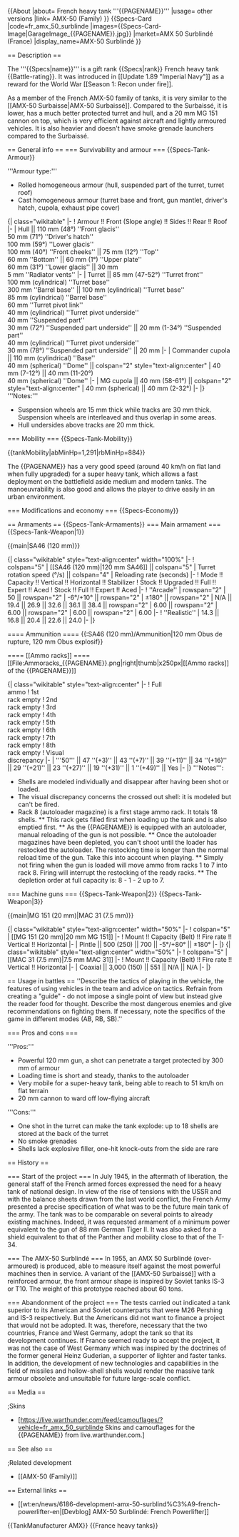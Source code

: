 {{About
|about= French heavy tank '''{{PAGENAME}}'''
|usage= other versions
|link= AMX-50 (Family)
}}
{{Specs-Card
|code=fr_amx_50_surblinde
|images={{Specs-Card-Image|GarageImage_{{PAGENAME}}.jpg}}
|market=AMX 50 Surblindé (France)
|display_name=AMX-50 Surblindé
}}

== Description ==
<!-- ''In the description, the first part should be about the history of the creation and combat usage of the vehicle, as well as its key features. In the second part, tell the reader about the ground vehicle in the game. Insert a screenshot of the vehicle, so that if the novice player does not remember the vehicle by name, he will immediately understand what kind of vehicle the article is talking about.'' -->
The '''{{Specs|name}}''' is a gift rank {{Specs|rank}} French heavy tank {{Battle-rating}}. It was introduced in [[Update 1.89 "Imperial Navy"]] as a reward for the World War [[Season 1: Recon under fire]].

As a member of the French AMX-50 family of tanks, it is very similar to the [[AMX-50 Surbaisse|AMX-50 Surbaissé]]. Compared to the Surbaissé, it is lower, has a much better protected turret and hull, and a 20 mm MG 151 cannon on top, which is very efficient against aircraft and lightly armoured vehicles. It is also heavier and doesn't have smoke grenade launchers compared to the Surbaissé.

== General info ==
=== Survivability and armour ===
{{Specs-Tank-Armour}}
<!-- ''Describe armour protection. Note the most well protected and key weak areas. Appreciate the layout of modules as well as the number and location of crew members. Is the level of armour protection sufficient, is the placement of modules helpful for survival in combat? If necessary use a visual template to indicate the most secure and weak zones of the armour.'' -->

'''Armour type:'''

* Rolled homogeneous armour (hull, suspended part of the turret, turret roof)
* Cast homogeneous armour (turret base and front, gun mantlet, driver's hatch, cupola, exhaust pipe cover)

{| class="wikitable"
|-
! Armour !! Front (Slope angle) !! Sides !! Rear !! Roof
|-
| Hull || 110 mm (48°) ''Front glacis'' <br> 50 mm (71°) ''Driver's hatch'' <br> 100 mm (59°) ''Lower glacis'' <br> 100 mm (40°) ''Front cheeks'' || 75 mm (12°) ''Top'' <br> 60 mm ''Bottom'' || 60 mm (1°) ''Upper plate'' <br> 60 mm (31°) ''Lower glacis'' || 30 mm <br> 5 mm ''Radiator vents''
|-
| Turret || 85 mm (47-52°) ''Turret front'' <br> 100 mm (cylindrical) ''Turret base'' <br> 300 mm ''Barrel base'' || 100 mm (cylindrical) ''Turret base'' <br> 85 mm (cylindrical) ''Barrel base'' <br> 60 mm ''Turret pivot link'' <br> 40 mm (cylindrical) ''Turret pivot underside'' <br> 40 mm ''Suspended part'' <br> 30 mm (72°) ''Suspended part underside'' || 20 mm (1-34°) ''Suspended part'' <br> 40 mm (cylindrical) ''Turret pivot underside'' <br> 30 mm (78°) ''Suspended part underside'' || 20 mm
|-
| Commander cupola || 110 mm (cylindrical) ''Base'' <br> 40 mm (spherical) ''Dome'' || colspan="2" style="text-align:center" | 40 mm (7-12°) || 40 mm (11-20°) <br> 40 mm (spherical) ''Dome''
|-
| MG cupola || 40 mm (58-61°) || colspan="2" style="text-align:center" | 40 mm (spherical) || 40 mm (2-32°)
|-
|}
'''Notes:'''

* Suspension wheels are 15 mm thick while tracks are 30 mm thick. Suspension wheels are interleaved and thus overlap in some areas.
* Hull undersides above tracks are 20 mm thick.

=== Mobility ===
{{Specs-Tank-Mobility}}
<!-- ''Write about the mobility of the ground vehicle. Estimate the specific power and manoeuvrability, as well as the maximum speed forwards and backwards.'' -->

{{tankMobility|abMinHp=1,291|rbMinHp=884}}

The {{PAGENAME}} has a very good speed (around 40 km/h on flat land when fully upgraded) for a super heavy tank, which allows a fast deployment on the battlefield aside medium and modern tanks. The manoeuvrability is also good and allows the player to drive easily in an urban environment.

=== Modifications and economy ===
{{Specs-Economy}}

== Armaments ==
{{Specs-Tank-Armaments}}
=== Main armament ===
{{Specs-Tank-Weapon|1}}
<!-- ''Give the reader information about the characteristics of the main gun. Assess its effectiveness in a battle based on the reloading speed, ballistics and the power of shells. Do not forget about the flexibility of the fire, that is how quickly the cannon can be aimed at the target, open fire on it and aim at another enemy. Add a link to the main article on the gun: <code><nowiki>{{main|Name of the weapon}}</nowiki></code>. Describe in general terms the ammunition available for the main gun. Give advice on how to use them and how to fill the ammunition storage.'' -->
{{main|SA46 (120 mm)}}

{| class="wikitable" style="text-align:center" width="100%"
|-
! colspan="5" | [[SA46 (120 mm)|120 mm SA46]] || colspan="5" | Turret rotation speed (°/s) || colspan="4" | Reloading rate (seconds)
|-
! Mode !! Capacity !! Vertical !! Horizontal !! Stabilizer
! Stock !! Upgraded !! Full !! Expert !! Aced
! Stock !! Full !! Expert !! Aced
|-
! ''Arcade''
| rowspan="2" | 50 || rowspan="2" | -6°/+10° || rowspan="2" | ±180° || rowspan="2" | N/A || 19.4 || 26.9 || 32.6 || 36.1 || 38.4 || rowspan="2" | 6.00 || rowspan="2" | 6.00 || rowspan="2" | 6.00 || rowspan="2" | 6.00
|-
! ''Realistic''
| 14.3 || 16.8 || 20.4 || 22.6 || 24.0
|-
|}

==== Ammunition ====
{{:SA46 (120 mm)/Ammunition|120 mm Obus de rupture, 120 mm Obus explosif}}

==== [[Ammo racks]] ====
[[File:Ammoracks_{{PAGENAME}}.png|right|thumb|x250px|[[Ammo racks]] of the {{PAGENAME}}]]
<!-- '''Last updated: 2.7.0.173''' -->
{| class="wikitable" style="text-align:center"
|-
! Full<br>ammo
! 1st<br>rack empty
! 2nd<br>rack empty
! 3rd<br>rack empty
! 4th<br>rack empty
! 5th<br>rack empty
! 6th<br>rack empty
! 7th<br>rack empty
! 8th<br>rack empty
! Visual<br>discrepancy
|-
| '''50''' || 47&nbsp;''(+3)'' || 43&nbsp;''(+7)'' || 39&nbsp;''(+11)'' || 34&nbsp;''(+16)'' || 29&nbsp;''(+21)'' || 23&nbsp;''(+27)'' || 19&nbsp;''(+31)'' || 1&nbsp;''(+49)'' || Yes
|-
|}
'''Notes''':

* Shells are modeled individually and disappear after having been shot or loaded.
* The visual discrepancy concerns the crossed out shell: it is modeled but can't be fired.
* Rack 8 (autoloader magazine) is a first stage ammo rack. It totals 18 shells.
** This rack gets filled first when loading up the tank and is also emptied first.
** As the {{PAGENAME}} is equipped with an autoloader, manual reloading of the gun is not possible.
** Once the autoloader magazines have been depleted, you can't shoot until the loader has restocked the autoloader. The restocking time is longer than the normal reload time of the gun. Take this into account when playing.
** Simply not firing when the gun is loaded will move ammo from racks 1 to 7 into rack 8. Firing will interrupt the restocking of the ready racks.
** The depletion order at full capacity is: 8 - 1 - 2 up to 7.

=== Machine guns ===
{{Specs-Tank-Weapon|2}}
{{Specs-Tank-Weapon|3}}
<!-- ''Offensive and anti-aircraft machine guns not only allow you to fight some aircraft but also are effective against lightly armoured vehicles. Evaluate machine guns and give recommendations on its use.'' -->
{{main|MG 151 (20 mm)|MAC 31 (7.5 mm)}}

{| class="wikitable" style="text-align:center" width="50%"
|-
! colspan="5" | [[MG 151 (20 mm)|20 mm MG 151]]
|-
! Mount !! Capacity (Belt) !! Fire rate !! Vertical !! Horizontal
|-
| Pintle || 500 (250) || 700 || -5°/+80° || ±180°
|-
|}
{| class="wikitable" style="text-align:center" width="50%"
|-
! colspan="5" | [[MAC 31 (7.5 mm)|7.5 mm MAC 31]]
|-
! Mount !! Capacity (Belt) !! Fire rate !! Vertical !! Horizontal
|-
| Coaxial || 3,000 (150) || 551 || N/A || N/A
|-
|}

== Usage in battles ==
''Describe the tactics of playing in the vehicle, the features of using vehicles in the team and advice on tactics. Refrain from creating a "guide" - do not impose a single point of view but instead give the reader food for thought. Describe the most dangerous enemies and give recommendations on fighting them. If necessary, note the specifics of the game in different modes (AB, RB, SB).''

=== Pros and cons ===
<!-- ''Summarise and briefly evaluate the vehicle in terms of its characteristics and combat effectiveness. Mark its pros and cons in a bulleted list. Try not to use more than 6 points for each of the characteristics. Avoid using categorical definitions such as "bad", "good" and the like - use substitutions with softer forms such as "inadequate" and "effective".'' -->

'''Pros:'''

* Powerful 120 mm gun, a shot can penetrate a target protected by 300 mm of armour
* Loading time is short and steady, thanks to the autoloader
* Very mobile for a super-heavy tank, being able to reach to 51 km/h on flat terrain
* 20 mm cannon to ward off low-flying aircraft

'''Cons:'''

* One shot in the turret can make the tank explode: up to 18 shells are stored at the back of the turret
* No smoke grenades
* Shells lack explosive filler, one-hit knock-outs from the side are rare

== History ==
<!-- ''Describe the history of the creation and combat usage of the vehicle in more detail than in the introduction. If the historical reference turns out to be too long, take it to a separate article, taking a link to the article about the vehicle and adding a block "/History" (example: <nowiki>https://wiki.warthunder.com/(Vehicle-name)/History</nowiki>) and add a link to it here using the <code>main</code> template. Be sure to reference text and sources by using <code><nowiki><ref></ref></nowiki></code>, as well as adding them at the end of the article with <code><nowiki><references /></nowiki></code>. This section may also include the vehicle's dev blog entry (if applicable) and the in-game encyclopedia description (under <code><nowiki>=== In-game description ===</nowiki></code>, also if applicable).'' -->

=== Start of the project ===
In July 1945, in the aftermath of liberation, the general staff of the French armed forces expressed the need for a heavy tank of national design. In view of the rise of tensions with the USSR and with the balance sheets drawn from the last world conflict, the French Army presented a precise specification of what was to be the future main tank of the army. The tank was to be comparable on several points to already existing machines. Indeed, it was requested armament of a minimum power equivalent to the gun of 88 mm German Tiger II. It was also asked for a shield equivalent to that of the Panther and mobility close to that of the T-34.

=== The AMX-50 Surblindé ===
In 1955, an AMX 50 Surblindé (over-armoured) is produced, able to measure itself against the most powerful machines then in service. A variant of the [[AMX-50 Surbaissé]] with a reinforced armour, the front armour shape is inspired by Soviet tanks IS-3 or T10. The weight of this prototype reached about 60 tons.

=== Abandonment of the project ===
The tests carried out indicated a tank superior to its American and Soviet counterparts that were M26 Pershing and IS-3 respectively. But the Americans did not want to finance a project that would not be adopted. It was, therefore, necessary that the two countries, France and West Germany, adopt the tank so that its development continues. If France seemed ready to accept the project, it was not the case of West Germany which was inspired by the doctrines of the former general Heinz Guderian, a supporter of lighter and faster tanks. In addition, the development of new technologies and capabilities in the field of missiles and hollow-shell shells would render the massive tank armour obsolete and unsuitable for future large-scale conflict.

== Media ==
<!-- ''Excellent additions to the article would be video guides, screenshots from the game, and photos.'' -->

;Skins

* [https://live.warthunder.com/feed/camouflages/?vehicle=fr_amx_50_surblinde Skins and camouflages for the {{PAGENAME}} from live.warthunder.com.]

== See also ==
<!-- ''Links to the articles on the War Thunder Wiki that you think will be useful for the reader, for example:''
* ''reference to the series of the vehicles;''
* ''links to approximate analogues of other nations and research trees.'' -->

;Related development

* [[AMX-50 (Family)]]

== External links ==
<!-- ''Paste links to sources and external resources, such as:''
* ''topic on the official game forum;''
* ''other literature.'' -->

* [[wt:en/news/6186-development-amx-50-surblind%C3%A9-french-powerlifter-en|[Devblog] AMX-50 Surblindé: French Powerlifter]]

{{TankManufacturer AMX}}
{{France heavy tanks}}